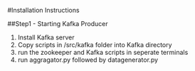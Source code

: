 #Installation Instructions

##Step1 - Starting Kafka Producer
1. Install Kafka server
2. Copy scripts in /src/kafka folder into Kafka directory
3. run the zookeeper and Kafka scripts in seperate terminals
4. run aggragator.py followed by datagenerator.py 

